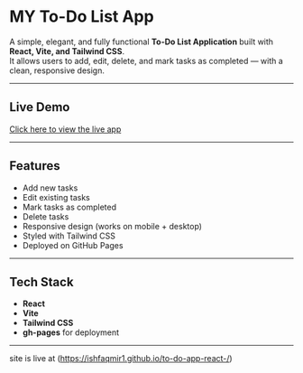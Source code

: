 # MY To-Do List App

A simple, elegant, and fully functional **To-Do List Application** built with **React, Vite, and Tailwind CSS**.  
It allows users to add, edit, delete, and mark tasks as completed — with a clean, responsive design.

---

## Live Demo

 [Click here to view the live app](https://ishfaqmir1.github.io/to-do-app-react-/)

---

##  Features

-  Add new tasks
-  Edit existing tasks
-  Mark tasks as completed
-  Delete tasks
-  Responsive design (works on mobile + desktop)
-  Styled with Tailwind CSS
-  Deployed on GitHub Pages

---

##  Tech Stack

- **React**
- **Vite**
- **Tailwind CSS**
- **gh-pages** for deployment

---


 site is live at (https://ishfaqmir1.github.io/to-do-app-react-/)
